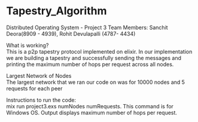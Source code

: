 # Tapestry_Algorithm
Distributed Operating System - Project 3
Team Members: Sanchit Deora(8909 - 4939), Rohit Devulapalli (4787- 4434)
 
What is working?    
This is a p2p tapestry protocol implemented on elixir. In our implementation we are building a tapestry and successfully sending the messages and printing the maximum number of hops per request across all nodes.

Largest Network of Nodes    
The largest network that we ran our code on was for 10000 nodes and 5 requests for each peer

Instructions to run the code:    
mix run project3.exs numNodes numRequests. This command is for Windows OS. Output displays maximum number of hops per request.
